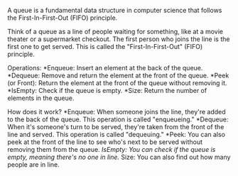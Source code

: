 A queue is a fundamental data structure in computer science that follows the First-In-First-Out (FIFO) principle. 

Think of a queue as a line of people waiting for something, like at a movie theater or a supermarket checkout. The first person who joins the line is the first one to get served. This is called the "First-In-First-Out" (FIFO) principle.

Operations:
*Enqueue: Insert an element at the back of the queue.
*Dequeue: Remove and return the element at the front of the queue.
*Peek (or Front): Return the element at the front of the queue without removing it.
*IsEmpty: Check if the queue is empty.
*Size: Return the number of elements in the queue.

How does it work?
*Enqueue: When someone joins the line, they're added to the back of the queue. This operation is called "enqueueing."
*Dequeue: When it's someone's turn to be served, they're taken from the front of the line and served. This operation is called "dequeuing."
*Peek: You can also peek at the front of the line to see who's next to be served without removing them from the queue.
*IsEmpty: You can check if the queue is empty, meaning there's no one in line.*
Size: You can also find out how many people are in line. 